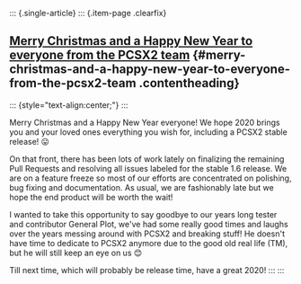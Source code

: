::: {.single-article}
::: {.item-page .clearfix}
## [Merry Christmas and a Happy New Year to everyone from the PCSX2 team](/291-merry-xmas-happy-new-year-2020.html) {#merry-christmas-and-a-happy-new-year-to-everyone-from-the-pcsx2-team .contentheading}

::: {style="text-align:center;"}
:::

Merry Christmas and a Happy New Year everyone! We hope 2020 brings you
and your loved ones everything you wish for, including a PCSX2 stable
release!
😛

On that front, there has been lots of work lately on finalizing the
remaining Pull Requests and resolving all issues labeled for the stable
1.6 release. We are on a feature freeze so most of our efforts are
concentrated on polishing, bug fixing and documentation. As usual, we
are fashionably late but we hope the end product will be worth the wait!

I wanted to take this opportunity to say goodbye to our years long
tester and contributor General Plot, we\'ve had some really good times
and laughs over the years messing around with PCSX2 and breaking stuff!
He doesn\'t have time to dedicate to PCSX2 anymore due to the good old
real life (TM), but he will still keep an eye on us
😊

Till next time, which will probably be release time, have a great 2020!
:::
:::
